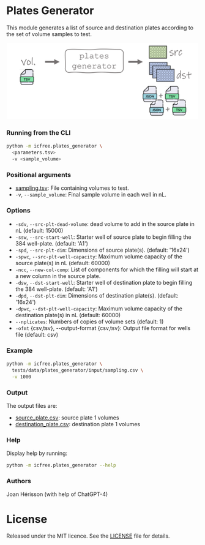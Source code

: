 
# Plates Generator

This module generates a list of source and destination plates according to the set of volume samples to test.

<!-- resize and center image -->
<p align="center">
<img src="/img/plates_generator.png" width="500">
</p>

### Running from the CLI
~~~bash
python -m icfree.plates_generator \
  <parameters.tsv>
  -v <sample_volume>
~~~

### Positional arguments
* [sampling.tsv](/tests/data/plates_generator/input/sampling.csv): File containing volumes to test.
* <code>-v</code>, <code>--sample_volume</code>: Final sample volume in each well in nL.

### Options
<ul>
  <li><code>-sdv</code>, <code>--src-plt-dead-volume</code>: dead volume to add in the source plate in nL (default: 15000)</li>
  <li><code>-ssw</code>, <code>--src-start-well</code>: Starter well of source plate to begin filling the 384 well-plate. (default: 'A1')</li>
  <li><code>-spd</code>, <code>--src-plt-dim</code>: Dimensions of source plate(s). (default: '16x24')</li>
  <li><code>-spwc</code>, <code>--src-plt-well-capacity</code>: Maximum volume capacity of the source plate(s) in nL (default: 60000)</li>
  <li><code>-ncc</code>, <code>--new-col-comp</code>: List of components for which the filling will start at a new column in the source plate.</li>
  <li><code>-dsw</code>, <code>--dst-start-well</code>: Starter well of destination plate to begin filling the 384 well-plate. (default: 'A1')</li>
  <li><code>-dpd</code>, <code>--dst-plt-dim</code>: Dimensions of destination plate(s). (default: '16x24')</li>
  <li><code>-dpwc</code>, <code>--dst-plt-well-capacity</code>: Maximum volume capacity of the destination plate(s) in nL (default: 60000)</li>
  <li><code>--nplicates</code>: Numbers of copies of volume sets (default: 1)</li>
  <li><code>-ofmt</code> {csv,tsv}, --output-format {csv,tsv}: Output file format for wells file (default: csv)</li>
</ul>


### Example
~~~bash
python -m icfree.plates_generator \
  tests/data/plates_generator/input/sampling.csv \
  -v 1000
~~~

### Output
The output files are:

* [source_plate.csv](/tests/data/plates_generator/output/source_plate_1.csv): source plate 1 volumes
* [destination_plate.csv](/tests/data/plates_generator/output/destination_plate_1.csv): destination plate 1 volumes

### Help
Display help by running:
~~~bash
python -m icfree.plates_generator --help
~~~

### Authors
Joan Hérisson (with help of ChatGPT-4)

# License
Released under the MIT licence. See the [LICENSE](https://github.com/brsynth/icfree-ml/blob/main/LICENSE.md) file for details.
